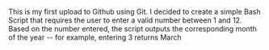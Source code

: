 This is my first upload to Github using Git. I decided to create a simple Bash Script that requires the user to enter a valid number between 1 and 12. Based on the number entered, the script outputs the corresponding month of the year -- for example, entering 3 returns March
